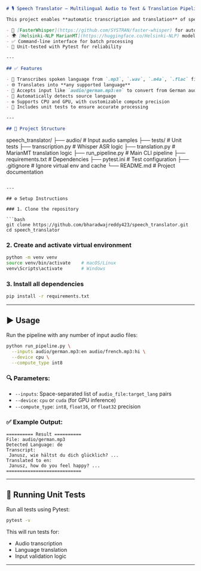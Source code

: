 ```markdown
# 🎙️ Speech Translator – Multilingual Audio to Text & Translation Pipeline

This project enables **automatic transcription and translation** of speech from audio files using:

- 🧠 [FasterWhisper](https://github.com/SYSTRAN/faster-whisper) for automatic speech recognition (ASR)
- 🌍 [Helsinki-NLP MarianMT](https://huggingface.co/Helsinki-NLP) models for neural machine translation (NMT)
- ✅ Command-line interface for batch processing
- 🧪 Unit-tested with Pytest for reliability

---

## ✅ Features

- 🔁 Transcribes spoken language from `.mp3`, `.wav`, `.m4a`, `.flac` files
- 🌐 Translates into **any supported language**
- 🧾 Accepts input like `audio/german.mp3:en` to convert from German audio to English text
- 🧠 Automatically detects source language
- ⚙️ Supports CPU and GPU, with customizable compute precision
- 🔬 Includes unit tests to ensure accurate processing

---

## 📁 Project Structure

```

speech\_translator/
├── audio/                  # Input audio samples
├── tests/                  # Unit tests
├── transcription.py        # Whisper ASR logic
├── translation.py          # MarianMT translation logic
├── run\_pipeline.py         # Main CLI pipeline
├── requirements.txt        # Dependencies
├── pytest.ini              # Test configuration
├── .gitignore              # Ignore virtual env and cache
└── README.md               # Project documentation

````

---

## ⚙️ Setup Instructions

### 1. Clone the repository

```bash
git clone https://github.com/bharadwajreddy423/speech_translator.git
cd speech_translator
````

### 2. Create and activate virtual environment

```bash
python -m venv venv
source venv/bin/activate    # macOS/Linux
venv\Scripts\activate       # Windows
```

### 3. Install all dependencies

```bash
pip install -r requirements.txt
```

---

## ▶️ Usage

Run the pipeline with any number of input audio files:

```bash
python run_pipeline.py \
  --inputs audio/german.mp3:en audio/french.mp3:hi \
  --device cpu \
  --compute_type int8
```

### 🔍 Parameters:

* `--inputs`: Space-separated list of `audio_file:target_lang` pairs
* `--device`: `cpu` or `cuda` (for GPU inference)
* `--compute_type`: `int8`, `float16`, or `float32` precision

### ✅ Example Output:

```
========== Result ==========
File: audio/german.mp3
Detected Language: de
Transcript:
 Janusz, wie hältst du dich glücklich? ...
Translated to en:
 Janusz, how do you feel happy? ...
============================
```

---

## 🧪 Running Unit Tests

Run all tests using Pytest:

```bash
pytest -v
```

This will run tests for:

* Audio transcription
* Language translation
* Input validation logic

---

